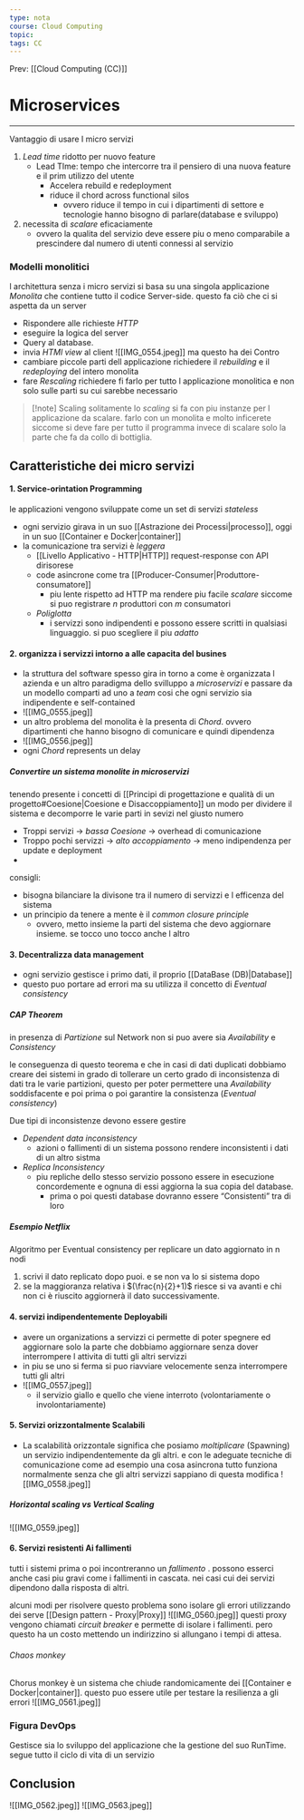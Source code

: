```yaml
---
type: nota
course: Cloud Computing
topic: 
tags: CC
---
```


Prev: [[Cloud Computing (CC)]]

# Microservices
---
Vantaggio di usare I micro servizi 


1. _Lead time_ ridotto per nuovo feature 
	- Lead TIme: tempo che intercorre tra il pensiero di una nuova feature e il prim utilizzo  del utente 
		- Accelera rebuild e redeployment
		- riduce il chord across functional silos
			- ovvero riduce il tempo in cui i dipartimenti di settore e tecnologie hanno bisogno di parlare(database e sviluppo)
2. necessita di _scalare_ eficaciamente
	- ovvero la qualita del servizio deve essere piu o meno comparabile a prescindere dal numero di utenti connessi al servizio 


### Modelli monolitici
l architettura senza i  micro servizi si basa su una singola applicazione _Monolita_ che contiene tutto il codice Server-side. questo fa ciò che ci si aspetta da un server
- Rispondere alle richieste _HTTP_
- eseguire la logica del server
- Query al database. 
- invia _HTMl view_ al client
![[IMG_0554.jpeg]]
ma questo ha dei Contro
- cambiare piccole parti dell applicazione richiedere il _rebuilding_ e il _redeploying_ del intero monolita
- fare _Rescaling_ richiedere fi farlo per tutto l applicazione monolitica e non solo sulle parti su cui sarebbe necessario 
	
>[!note] Scaling
>solitamente  lo _scaling_ si fa con piu instanze per l applicazione da scalare. farlo con un monolita e molto inficerete siccome si deve fare per tutto il programma invece di scalare solo la parte che fa da collo di bottiglia. 

## Caratteristiche dei micro servizi 
#### 1.  Service-orintation Programming
le applicazioni vengono sviluppate come un set di servizi _stateless_ 
- ogni servizio girava in un suo [[Astrazione dei Processi|processo]], oggi in un suo [[Container e Docker|container]] 
- la comunicazione tra servizi è _leggera_ 
	- [[Livello Applicativo - HTTP|HTTP]] request-response con API dirisorese
	- code asincrone  come tra [[Producer-Consumer|Produttore-consumatore]] 
		- piu lente rispetto ad HTTP ma rendere piu facile _scalare_ siccome si puo registrare _n_ produttori con _m_ consumatori
	- _Poliglotta_
		- i servizzi sono indipendenti e possono essere scritti in qualsiasi linguaggio. si puo scegliere il piu _adatto_
#### 2. organizza i servizzi intorno a alle capacita del busines
- la struttura del software spesso gira in torno a come è organizzata l azienda e un altro paradigma dello svilluppo a _microservizi_ e passare da un modello comparti  ad uno a _team_ cosi che ogni servizio sia indipendente e self-contained
- ![[IMG_0555.jpeg]]
- un altro problema del monolita è la presenta di _Chord_. ovvero dipartimenti che hanno bisogno di comunicare e quindi dipendenza 
- ![[IMG_0556.jpeg]]
- ogni _Chord_ represents un delay

##### Convertire un sistema monolite in microservizi
tenendo presente i concetti di [[Principi di progettazione e qualità di un progetto#Coesione|Coesione e Disaccoppiamento]] un modo per dividere il sistema e decomporre le varie parti in sevizi nel giusto numero 
- Troppi servizi $\rightarrow$ _bassa Coesione_ $\rightarrow$ overhead di comunicazione
- Troppo pochi servizzi $\rightarrow$ _alto accoppiamento_ $\rightarrow$ meno indipendenza per update e deployment
- 
  
consigli:
- bisogna bilanciare la divisone tra il numero di servizzi e l efficenza del sistema
- un principio da tenere a mente è il _common closure principle_
	- ovvero, metto insieme la parti del sistema che devo aggiornare insieme. se tocco uno tocco anche l altro  


#### 3. Decentralizza data management 
- ogni servizio gestisce i primo dati, il proprio [[DataBase (DB)|Database]] 
- questo puo portare ad errori ma su utilizza il concetto di _Eventual consistency_
##### CAP Theorem
in presenza di _Partizione_ sul Network non si puo avere sia _Availability_ e _Consistency_

le conseguenza di questo teorema e che in casi di dati duplicati dobbiamo creare dei sistemi in grado di tollerare un certo grado di inconsistenza di dati tra le varie partizioni, questo  per poter permettere una _Availability_ soddisfacente e poi prima o poi garantire la consistenza (_Eventual consistency_)

Due tipi di inconsistenze devono essere gestire
- _Dependent data inconsistency_
	- azioni o fallimenti di un sistema possono rendere inconsistenti i dati di un altro sistma
- _Replica Inconsistency_
	- piu repliche dello stesso servizio possono essere in esecuzione concordemente e ognuna di essi aggiorna la sua copia del database. 
		- prima o poi questi database dovranno essere “Consistenti” tra di loro

##### Esempio Netflix
Algoritmo per Eventual consistency
per replicare un dato aggiornato in n nodi 
1. scrivi il dato replicato dopo puoi. e se non va lo si sistema dopo
2. se la maggioranza relativa i $(\frac{n}{2}+1)$ riesce si va avanti e chi non ci è riuscito aggiornerà il dato successivamente. 












#### 4. servizi indipendentemente Deployabili 
- avere un organizations a servizzi ci permette di poter spegnere ed aggiornare solo la parte che dobbiamo aggiornare senza dover interrompere l attivita di tutti gli altri servizzi 
- in piu se uno si ferma si puo riavviare velocemente senza interrompere tutti gli altri 
- ![[IMG_0557.jpeg]]
	- il servizio giallo e quello che viene interroto (volontariamente o involontariamente)
#### 5. Servizi orizzontalmente Scalabili 
- La scalabilità orizzontale significa che posiamo _moltiplicare_ (Spawning) un servizio indipendentemente da gli altri. e con le adeguate tecniche di comunicazione come ad esempio una cosa asincrona tutto funziona normalmente senza che gli altri servizzi sappiano di questa modifica
![[IMG_0558.jpeg]]

##### Horizontal scaling vs Vertical Scaling 
![[IMG_0559.jpeg]]
#### 6. Servizi resistenti Ai fallimenti
tutti i sistemi prima o poi incontreranno un _fallimento_ .
possono esserci anche casi piu gravi come i fallimenti in cascata. nei casi cui dei servizi dipendono dalla risposta di altri. 

alcuni modi per risolvere questo problema sono isolare gli errori utilizzando dei serve [[Design pattern - Proxy|Proxy]] 
![[IMG_0560.jpeg]]
questi proxy vengono chiamati _circuit breaker_ e permette di isolare i fallimenti. pero questo ha un costo mettendo un indirizzino si allungano i tempi di attesa.

###### Chaos monkey
Chorus monkey è un sistema che chiude randomicamente dei [[Container e Docker|container]]. questo puo essere utile per testare la resilienza a gli errori 
![[IMG_0561.jpeg]]


### Figura DevOps
Gestisce sia lo sviluppo del applicazione che la gestione del suo RunTime. segue tutto il ciclo di vita di un servizio 



## Conclusion 
![[IMG_0562.jpeg]]
![[IMG_0563.jpeg]]